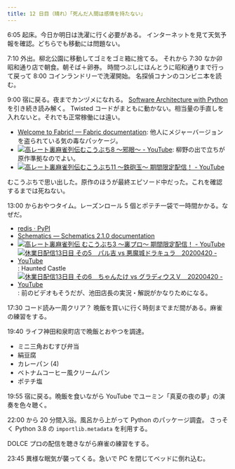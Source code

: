 ```yaml
---
title: 12 日目（晴れ）「死んだ人間は感情を持たない」
---
```


6:05 起床。今日か明日は洗濯に行く必要がある。
インターネットを見て天気予報を確認。どちらでも移動には問題ない。

7:10 外出。柳北公園に移動してゴミをゴミ箱に捨てる。
それから 7:30 なか卯昭和通り店で朝食。朝そば＋卵券。
時間つぶしにほんとうに昭和通りまで行って戻って 8:00 コインランドリーで洗濯開始。
名探偵コナンのコンビニ本を読む。

9:00 宿に戻る。夜までカンヅメになれる。
[Software Architecture with Python][mysap] を引き続き読み解く。
Twisted コードがまともに動かない。相当量の手直しを入れないと。それでも正常稼働には遠い。

* [Welcome to Fabric! — Fabric documentation](http://www.fabfile.org/):
  他人にメジャーバージョンを盗られている気の毒なパッケージ。
* [![高レート裏麻雀列伝むこうぶち8 ～邪眼～ - YouTube](http://img.youtube.com/vi/_EloaKcW_s8/0.jpg)](https://www.youtube.com/watch?v=_EloaKcW_s8):
  柳野の出で立ちが原作準拠なのでよい。
* [![高レート裏麻雀列伝むこうぶち11 ～鉄砲玉～ 期間限定配信！ - YouTube](http://img.youtube.com/vi/ReFeAD2bg64/0.jpg)](https://www.youtube.com/watch?v=ReFeAD2bg64)

むこうぶちで思い出した。原作のほうが最終エピソード中だった。これを確認するまでは死ねない。

13:00 からおやつタイム。レーズンロール 5 個とポテチ一袋で一時間かかる。なぜだ。

* [redis · PyPI](https://pypi.org/project/redis/)
* [Schematics — Schematics 2.1.0 documentation](https://schematics.readthedocs.io/en/latest/)
* [![高レート裏麻雀列伝 むこうぶち3 ～裏プロ～ 期間限定配信！ - YouTube](http://img.youtube.com/vi/XW734m8xF2I/0.jpg)](https://www.youtube.com/watch?v=XW734m8xF2I)
* [![休業日配信13日目 その5　パル吉 vs 悪魔城ドラキュラ　20200420 - YouTube](http://img.youtube.com/vi/yi7TnU65H3s/0.jpg)](https://www.youtube.com/watch?v=yi7TnU65H3s):
  Haunted Castle
* [![休業日配信13日目 その6　ちゃんたけ vs グラディウスＶ　20200420 - YouTube](http://img.youtube.com/vi/2VKq_alSMl4/0.jpg)](https://www.youtube.com/watch?v=2VKq_alSMl4):
  前のビデオもそうだが、池田店長の実況・解説がかなりためになる。

17:30 コード読み一周クリア？ 晩飯を買いに行く時刻までまだ間がある。麻雀の練習をする。

19:40 ライフ神田和泉町店で晩飯とおやつを調達。

* ミニ三角おむすび弁当
* 絹豆腐
* カレーパン (4)
* ベトナムコーヒー風クリームパン
* ポテチ塩

19:55 宿に戻る。晩飯を食いながら YouTube でユーミン「真夏の夜の夢」の演奏を色々聴く。

22:00 から 20 分間入浴。風呂から上がって Python のパッケージ調査。
さっそく Python 3.8 の `importlib.metadata` を利用する。

DOLCE プロの配信を聴きながら麻雀の練習をする。

23:45 異様な眠気が襲ってくる。急いで PC を閉じてベッドに倒れ込む。

[mysap]: https://github.com/showa-yojyo/Software-Architecture-with-Pyhon
